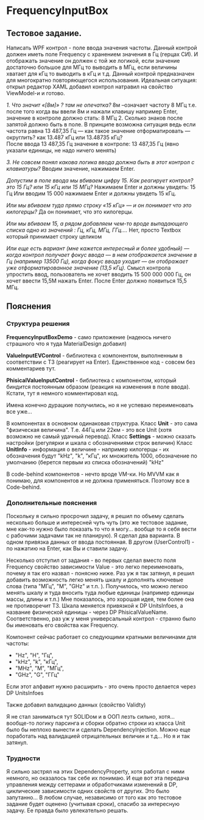 # FrequencyInputBox
## Тестовое задание.  

Написать WPF контрол - поле ввода значения частоты.
Данный контрой должен иметь поле Frequency с хранением значения в Гц (герцах СИ).
И отображать значение он должен с той же логикой, если значение достаточно большое для МГц то выводить в МГц, если величины хватает для кГц то выводить в кГц и т.д.
Данный контрой предназначен для многократно повторяющегося использования.
Идеальная ситуация: открыл редактор XAML добавил контрол натравил на свойство ViewModel-и и готово.

_1. Что значит «[8м]» ? там не опечатка?_
8м –означает частоту 8 МГц т.е. после того когда вы ввели 8м и нажали клавишу например Enter, значение в контроле должно стать: 8 МГц
2. Сколько знаков после запятой должно быть в поле. В принципе возможна ситуация ведь если частота равна 13 487,35 Гц — как такое значение отформатировать — округлить? как 13.487 кГц или 13.48735 кГц?\
После ввода 13 487,35 Гц значение в контроле: 13 487,35 Гц (явно указали единицы, не надо ничего менять)

_3. Не совсем понял какова логика ввода должна быть в этот контрол с клавиатуры?_
Вводим значение, нажимаем Enter.

_Допустим в поле ввода мы вбиваем цифру 15.
Как реагирует контрол? это 15 Гц? или 15 кГц или 15 МГц?_
Нажимаем Enter и должны увидеть: 15 Гц
Или вводим 15 000 нажимаем Enter и должны увидеть 15 кГц.

_Или мы вбиваем туда прямо строку «15 кГц» — и он понимает что это килогерцы?_
Да он понимает, что это килогерцы.

_Или мы вбиваем 15, а рядом добавляем чем-то вроде выпадающего списка одно из значений : Гц, кГц, МГц, ГГц…._
Нет, просто Textbox который принимает строку целиком

_Или еще есть вариант (мне кажется интересный и более удобный) — когда контрол получает фокус ввода — в нем отображается значение в Гц (например 13500 Гц), когда фокус ввода уходит — он отображает уже отформатированное значение (13,5 кГц)._
Смысл контрола упростить ввод, пользователь не хочет вводить 15 500 000 000 Гц, он хочет ввести 15,5М нажать Enter. После Enter должно появиться 15,5 МГц.

## Пояснения

### Структура решения
**FrequencyInputBoxDemo** - само приложение 
(надеюсь ничего страшного что я туда MaterialDesign добавил)

**ValueInputEVControl** - библиотека с компонентом, выполненным в соответствии с ТЗ (реагирует на Enter). Единственное код - совсем без комментариев тут.

**PhisicalValueInputControl** - библиотека с компонентом, который биндится постоянным образом (реакция на изменения в поле ввода). Кстати, тут я немного комментировал код.

Имена конечно дурацкие получились, но я не успеваю переименовать все уже...

В компонентах в основном одинаковая структура.
Класс **Unit** - это сама "физическая величина". Т.е. 44Гц или 22км - это все Unit (хотя возможно не самый удачный перевод). 
Класс **Settings** - можно сказать настройки (регулярки и шкала с обозначениями строк величин)
Класс **UnitInfo** - информация о величине - например килогерцы - их обозначения будут "kHz", "k", "кГц", их множитель 1000, обозначение по умолчанию (берется первым из списка обозначений) "kHz"

В code-behind компонентов - нечто вроде VM-ки. Но MVVM как я понимаю, для компонентов и не должна применяться. Поэтому все в Code-behind.

### Дополнительные пояснения
Поскольку я сильно просрочил задачу, я решил по объему сделать несколько больше и интересней чуть чуть (это же тестовое задание, мне как-то нужно было показать то что я могу... вообще то я себя вести с рабочими задачами так не планирую).
Я сделал два варианта. В одном привязка данных от ввода постоянная. В другом (UserControl1) - по нажатию на Enter, как Вы и ставили задачу.

Несколько отступил от задания - во первых сделал вместо поля Frequency свойство зависимости Value - это легко переименовать, почему я так его назвал - понясню ниже. Раз уж я так затянул, я решил добавить возможность легко менять шкалу и дополнять ключевые слова (типа "МГц", "М", "GHz" и т.п. ). Получилось, что можно легкоо менять шкалу и туда вносить туда любые единицы (например единицы массы, длины  и т.п.) Мне показалось, это хорошая идея, тем более она не противоречит ТЗ. Шкала меняется привязкой к DP UnitsInfoes, а название физической единицы - через DP PhisicalValueName. Соответственно, раз уж у меня универсальный контрол - странно было бы именовать его свойства как Frequency. 

Компонент сейчас работает со следующими кратными величинами для частоты:
* "Hz", "H", "Гц",
* "kHz", "k", "кГц",
* "MHz", "M", "МГц",
* "GHz", "G", "ГГц"

Если этот алфавит нужно расширить - это очень просто делается через DP UnitsInfoes

Также добавил валидацию данных (свойство Validty)

Я не стал заниматься тут SOLIDом и в ООП лезть сильно, хотя... вообще-то логику парсинга и сборки обратно строки из класса Unit было бы неплохо вынести и сделать DependencyInjection. Можно еще поработать над валидацией отрицательных величин и т.д... Но я и так затянул.

### Трудности
Я сильно застрял на этих DependencyProperty, хотя работал с ними немного, но оказалось так себе их понимаю. И еще вот эта передача управления между сеттерами и обработчиками изменений в DP, циклические зависимости одних свойств от других. Это было запутанно... 
В любом случае, независимо от того как это тестовое задание будет оценено (учитывая сроки), спасибо за интересную задачу. Ее правда было увлекательно решать. 
